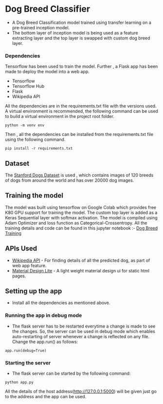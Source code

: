 # Dog Breed Classifier
* A Dog Breed Classification model trained using transfer learning on a pre-trained inception model.
* The bottom layer of inception model is being used as a feature extracting layer and the top layer is swapped with custom dog breed layer.

### Dependencies
Tensorflow has been used to train the model. Further , a Flask app has been made to deploy the model into a web app.
* Tensorflow
* Tensorflow Hub
* Flask
* Wikipedia API

All the dependencies are in the requirements.txt file with the versions used.
A virtual environment is recommended, the following command can be used to build a virtual environment in the project root folder.
```
python -m venv env
```

Then , all the dependencies can be installed from the requirements.txt file using the following command.
```
pip install -r requirements.txt
```
## Dataset
The [Stanford Dogs Dataset](http://vision.stanford.edu/aditya86/ImageNetDogs/images.tar) is used , which contains images of 120 breeds of dogs from around the world and has over 20000 dog images.

## Training the model
The model was built using tensorflow on Google Colab which provides free K80 GPU support for training the model. The custom top layer is added as a Keras Sequential layer with softmax activation.
The model is compiled using Adam Optimizer and loss function as Categorical-Crossentropy.
All the training details and code can be found in this jupyter notebook :- [Dog Breed Training](https://github.com/ajayKumar99/Dog-Breed-Classifier/blob/master/training/dog_breed_classification.ipynb) 
## APIs Used
* [Wikipedia API](https://pypi.org/project/Wikipedia-API/) - For finding details of all the predicted dog, as part of web app feature.
* [Material Design Lite](https://getmdl.io/started/index.html#download) - A light weight material design ui for static html pages. 

## Setting up the app
* Install all the dependencies as mentioned above.
### Running the app in debug mode
* The flask server has to be restarted everytime a change is made to see the changes. So, the server can be used in debug mode which enables auto-restarting of server whenever a change is reflected on any file.
Change the app.run() as follows:
```
app.run(debug=True)
```
### Starting the server
* The flask server can be started by the following command:
```
python app.py
```
All the details of the host address(http://127.0.0.1:5000) will be given just go to the address and the app can be used.
